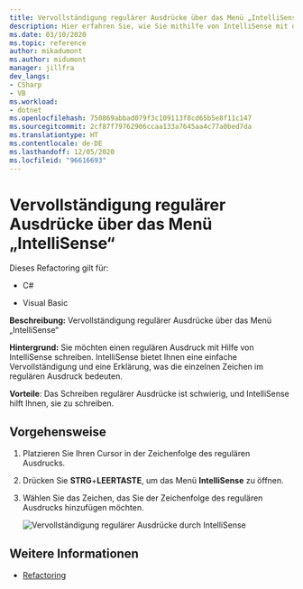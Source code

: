 ```yaml
---
title: Vervollständigung regulärer Ausdrücke über das Menü „IntelliSense“
description: Hier erfahren Sie, wie Sie mithilfe von IntelliSense mit dem IntelliSense-Menü einen regulären Ausdruck schreiben.
ms.date: 03/10/2020
ms.topic: reference
author: mikadumont
ms.author: midumont
manager: jillfra
dev_langs:
- CSharp
- VB
ms.workload:
- dotnet
ms.openlocfilehash: 750869abbad079f3c109113f8cd65b5e8f11c147
ms.sourcegitcommit: 2cf87f79762906ccaa133a7645aa4c77a0bed7da
ms.translationtype: HT
ms.contentlocale: de-DE
ms.lasthandoff: 12/05/2020
ms.locfileid: "96616693"
---
```

# <a name="regex-completion-through-intellisense-menu"></a>Vervollständigung regulärer Ausdrücke über das Menü „IntelliSense“

Dieses Refactoring gilt für:

- C#

- Visual Basic

**Beschreibung:** Vervollständigung regulärer Ausdrücke über das Menü „IntelliSense“

**Hintergrund:** Sie möchten einen regulären Ausdruck mit Hilfe von IntelliSense schreiben. IntelliSense bietet Ihnen eine einfache Vervollständigung und eine Erklärung, was die einzelnen Zeichen im regulären Ausdruck bedeuten. 

**Vorteile**: Das Schreiben regulärer Ausdrücke ist schwierig, und IntelliSense hilft Ihnen, sie zu schreiben.

## <a name="how-to"></a>Vorgehensweise

1. Platzieren Sie Ihren Cursor in der Zeichenfolge des regulären Ausdrucks.
2. Drücken Sie **STRG**+**LEERTASTE**, um das Menü **IntelliSense** zu öffnen.
3. Wählen Sie das Zeichen, das Sie der Zeichenfolge des regulären Ausdrucks hinzufügen möchten.

   ![Vervollständigung regulärer Ausdrücke durch IntelliSense](../media/regex-completion-intellisense.png)

## <a name="see-also"></a>Weitere Informationen

- [Refactoring](../refactoring-in-visual-studio.md)

